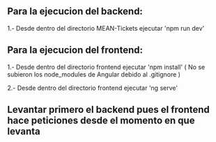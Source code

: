 ## Para la ejecucion del backend:

1.- Desde dentro del directorio MEAN-Tickets ejecutar 'npm run dev'


## Para la ejecucion del frontend:

1.- Desde dentro del directorio frontend ejecutar 'npm install' ( No se subieron los node_modules de Angular debido al .gitignore )

2.- Desde dentro del directorio frontend ejecutar 'ng serve'

## Levantar primero el backend pues el frontend hace peticiones desde el momento en que levanta